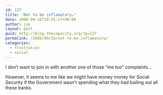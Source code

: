```yaml
---
id: 137
title: 'Not to be inflamatory…'
date: 2008-09-16T20:55:17+00:00
author: jay
layout: post
guid: http://blog.thecapacity.org/?p=137
permalink: /2008/09/16/not-to-be-inflamatory/
categories:
  - frustration
  - social
---
```

I don’t want to join in with another one of those “me too” complaints…

However, it seems to me like we might have money money for Social Security if the Government wasn’t spending what they had bailing out all these banks.


